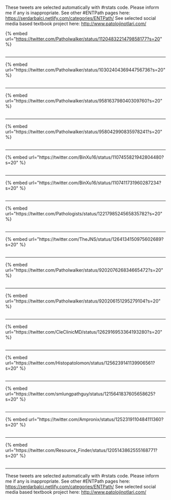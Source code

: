 

These tweets are selected automatically with #rstats code. Please inform me if any is inappropriate.
See other #ENTPath pages here: https://serdarbalci.netlify.com/categories/ENTPath/ 
See selected social media based textbook project here: http://www.patolojinotlari.com/

{% embed url="https://twitter.com/Patholwalker/status/1120483221479858177?s=20" %}<br>
<br>
<hr>
{% embed url="https://twitter.com/Patholwalker/status/1030240436944756736?s=20" %}<br>
<br>
<hr>
{% embed url="https://twitter.com/Patholwalker/status/958163798040309760?s=20" %}<br>
<br>
<hr>
{% embed url="https://twitter.com/Patholwalker/status/958042990835978241?s=20" %}<br>
<br>
<hr>
{% embed url="https://twitter.com/BinXu16/status/1107455821942804480?s=20" %}<br>
<br>
<hr>
{% embed url="https://twitter.com/BinXu16/status/1107411731960287234?s=20" %}<br>
<br>
<hr>
{% embed url="https://twitter.com/Pathologists/status/1221798524565835782?s=20" %}<br>
<br>
<hr>
{% embed url="https://twitter.com/TheJNS/status/1264134150975602689?s=20" %}<br>
<br>
<hr>
{% embed url="https://twitter.com/Patholwalker/status/920207626834665472?s=20" %}<br>
<br>
<hr>
{% embed url="https://twitter.com/Patholwalker/status/920206151295279104?s=20" %}<br>
<br>
<hr>
{% embed url="https://twitter.com/CleClinicMD/status/1262916953364193280?s=20" %}<br>
<br>
<hr>
{% embed url="https://twitter.com/Histopatolomon/status/1256239141139906561?s=20" %}<br>
<br>
<hr>
{% embed url="https://twitter.com/smlungpathguy/status/1215641837605658625?s=20" %}<br>
<br>
<hr>
{% embed url="https://twitter.com/Ampronix/status/1252319110484111360?s=20" %}<br>
<br>
<hr>
{% embed url="https://twitter.com/Resource_Finder/status/1205143862555168771?s=20" %}<br>
<br>
<hr>


These tweets are selected automatically with #rstats code. Please inform me if any is inappropriate.
See other #ENTPath pages here: https://serdarbalci.netlify.com/categories/ENTPath/ 
See selected social media based textbook project here: http://www.patolojinotlari.com/
